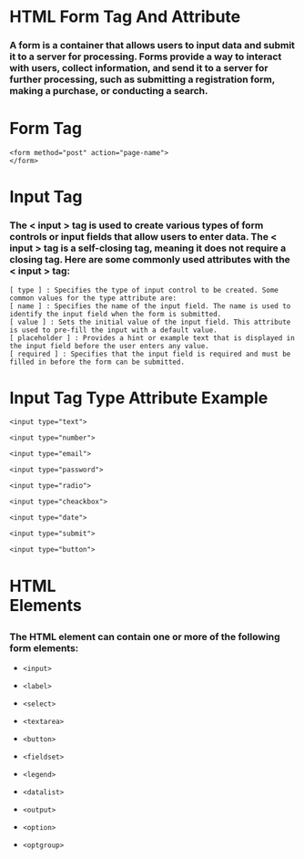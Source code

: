 # HTML Form Tag And Attribute

### A form is a container that allows users to input data and submit it to a server for processing. Forms provide a way to interact with users, collect information, and send it to a server for further processing, such as submitting a registration form, making a purchase, or conducting a search.

# Form Tag
```
<form method="post" action="page-name">
</form>
```

# Input Tag
### The < input > tag is used to create various types of form controls or input fields that allow users to enter data. The < input > tag is a self-closing tag, meaning it does not require a closing tag. Here are some commonly used attributes with the < input > tag:
```
[ type ] : Specifies the type of input control to be created. Some common values for the type attribute are:
[ name ] : Specifies the name of the input field. The name is used to identify the input field when the form is submitted.
[ value ] : Sets the initial value of the input field. This attribute is used to pre-fill the input with a default value.
[ placeholder ] : Provides a hint or example text that is displayed in the input field before the user enters any value.
[ required ] : Specifies that the input field is required and must be filled in before the form can be submitted.
```

# Input Tag Type Attribute Example
```
<input type="text">

<input type="number">

<input type="email">

<input type="password">

<input type="radio">

<input type="cheackbox">

<input type="date">

<input type="submit">

<input type="button">
```

# HTML <form> Elements
### The HTML <form> element can contain one or more of the following form elements:

* `<input>`

* `<label>`

* `<select>`

* `<textarea>`

* `<button>`

* `<fieldset>`

* `<legend>`

* `<datalist>`

* `<output>`

* `<option>`

* `<optgroup>`
